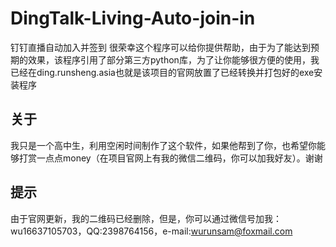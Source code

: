 # DingTalk-Living-Auto-join-in
钉钉直播自动加入并签到
很荣幸这个程序可以给你提供帮助，由于为了能达到预期的效果，该程序引用了部分第三方python库，为了让你能够很方便的使用，我已经在ding.runsheng.asia也就是该项目的官网放置了已经转换并打包好的exe安装程序
## 关于
我只是一个高中生，利用空闲时间制作了这个软件，如果他帮到了你，也希望你能够打赏一点点money（在项目官网上有我的微信二维码，你可以加我好友）。谢谢
## 提示
由于官网更新，我的二维码已经删除，但是，你可以通过微信号加我：wu16637105703，QQ:2398764156，e-mail:wurunsam@foxmail.com
